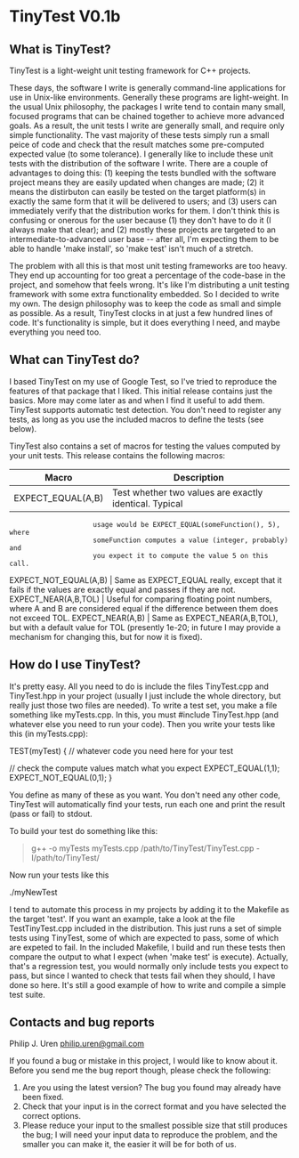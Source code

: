 TinyTest V0.1b
==============

What is TinyTest?
-----------------

TinyTest is a light-weight unit testing framework for C++ projects. 

These days, the software I write is generally command-line applications for use
in Unix-like environments. Generally these programs are light-weight. In the 
usual Unix philosophy, the packages I write tend to contain many small, focused 
programs that can be chained together to achieve more advanced goals. As a 
result, the unit tests I write are generally small, and require only simple 
functionality. The vast majority of these tests simply run a small peice of 
code and check that the result matches some pre-computed expected value (to some 
tolerance). I generally like to include these unit tests with the distribution 
of the software I write. There are a couple of advantages to doing this: (1) 
keeping the tests bundled with the software project means they are easily 
updated when changes are made; (2) it means the distirbuton can easily be 
tested on the target platform(s) in exactly the same form that it will be 
delivered to users; and (3) users can immediately verify that the distribution 
works for them. I don't think this is confusing or onerous for the user because 
(1) they don't have to do it (I always make that clear); and (2) mostly these 
projects are targeted to an intermediate-to-advanced user base -- after all, I'm 
expecting them to be able to handle 'make install', so 'make test' isn't much 
of a stretch. 

The problem with all this is that most unit testing frameworks are too heavy. 
They end up accounting for too great a percentage of the code-base in the 
project, and somehow that feels wrong. It's like I'm distributing a unit 
testing framework with some extra functionality embedded. So I decided to write 
my own. The design philosophy was to keep the code as small and simple as 
possible. As a result, TinyTest clocks in at just a few hundred lines of code. 
It's functionality is simple, but it does everything I need, and maybe 
everything you need too. 

What can TinyTest do?
---------------------

I based TinyTest on my use of Google Test, so I've tried to reproduce the 
features of that package that I liked. This initial release contains just the 
basics. More may come later as and when I find it useful to add them. TinyTest 
supports automatic test detection. You don't need to register any tests, as 
long as you use the included macros to define the tests (see below).

TinyTest also contains a set of macros for testing the values computed by 
your unit tests. This release contains the following macros:

Macro                  | Description 
---------------------  |   ----------------------------------------------------
EXPECT_EQUAL(A,B)      | Test whether two values are exactly identical. Typical 
                         usage would be EXPECT_EQUAL(someFunction(), 5), where 
                         someFunction computes a value (integer, probably) and 
                         you expect it to compute the value 5 on this call.
EXPECT_NOT_EQUAL(A,B)  | Same as EXPECT_EQUAL really, except that it fails if
                         the values are exactly equal and passes if they are 
                         not.
EXPECT_NEAR(A,B,TOL)   | Useful for comparing floating point numbers, where 
                         A and B are considered equal if the difference 
                         between them does not exceed TOL.
EXPECT_NEAR(A,B)       | Same as EXPECT_NEAR(A,B,TOL), but with a default 
                         value for TOL (presently 1e-20; in future I may 
                         provide a mechanism for changing this, but for now it 
                         is fixed). 

How do I use TinyTest?
----------------------

It's pretty easy. All you need to do is include the files TinyTest.cpp and 
TinyTest.hpp in your project (usually I just include the whole directory,
but really just those two files are needed). To write a test set, you make 
a file something like myTests.cpp. In this, you must #include TinyTest.hpp
(and whatever else you need to run your code). Then you write your tests like
this (in myTests.cpp):

TEST(myTest) {
  // whatever code you need here for your test
  
  // check the compute values match what you expect
  EXPECT_EQUAL(1,1);
  EXPECT_NOT_EQUAL(0,1);
}

You define as many of these as you want. You don't need any other code, 
TinyTest will automatically find your tests, run each one and print the 
result (pass or fail) to stdout. 

To build your test do something like this:

> g++ -o myTests myTests.cpp /path/to/TinyTest/TinyTest.cpp -I/path/to/TinyTest/

Now run your tests like this

./myNewTest

I tend to automate this process in my projects by adding it to the Makefile as 
the target 'test'. If you want an example, take a look at the file 
TestTinyTest.cpp included in the distribution. This just runs a set of simple
tests using TinyTest, some of which are expected to pass, some of which are
expeted to fail. In the included Makefile, I build and run these tests then 
compare the output to what I expect (when 'make test' is execute). Actually, 
that's a regression test, you would normally only include tests you expect to 
pass, but since I wanted to check that tests fail when they should, I have 
done so here. It's still a good example of how to write and compile a simple 
test suite.  

Contacts and bug reports
------------------------

Philip J. Uren
philip.uren@gmail.com

If you found a bug or mistake in this project, I would like 
to know about it. Before you send me the bug report though, 
please check the following:

1. Are you using the latest version? The bug you found may already have been 
   fixed.
2. Check that your input is in the correct format and you have selected
   the correct options.
3. Please reduce your input to the smallest possible size that still 
   produces the bug; I will need your input data to reproduce the 
	 problem, and the smaller you can make it, the easier it will be 
	 for both of us.

